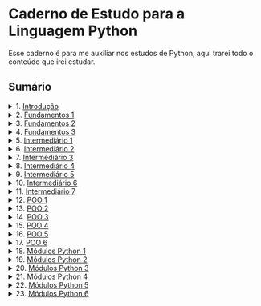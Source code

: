 # Caderno de Estudo para a Linguagem Python

Esse caderno é para me auxiliar nos estudos de Python, aqui trarei todo o conteúdo que irei estudar.

## Sumário

<details>
<summary>1. <a href="./doc/introducao.md">Introdução</a></summary>

### Resumo:
A introdução aborda a história e as principais características da linguagem Python, incluindo:
- **História:** Criada por Guido van Rossum em 1991, com foco em simplicidade e legibilidade.
- **Características principais:**
  - Sintaxe simples e intuitiva.
  - Versatilidade para diversas áreas, como desenvolvimento web, ciência de dados e inteligência artificial.
  - Linguagem interpretada, orientada a objetos e multiplataforma.
  - Grande comunidade e ecossistema rico de bibliotecas e frameworks.
- **Zen of Python.**

[Clique aqui para acessar o conteúdo completo.](./doc/introducao.md)

</details>

<details>
<summary>2. <a href="./doc/fundamentos1.md">Fundamentos 1</a></summary>

### Resumo:
O arquivo **Fundamentos 1** apresenta os conceitos básicos da linguagem Python, incluindo:
1. **Função `print()`:** Como exibir informações na tela, com exemplos de uso de `sep` e `end`.
2. **Tipos de Dados:** Tipos primitivos (`int`, `float`, `str`, `bool`) e conversões entre tipos.
3. **Operadores Aritméticos:** Operações matemáticas básicas, como soma, subtração, divisão, potência, etc.
4. **Variáveis:** Como declarar e usar variáveis em Python.
5. **Operações com Strings:** Concatenar, repetir e fatiar strings.
6. **Função `input()`:** Captura de entrada do usuário e conversão de dados.
7. **Métodos de Strings:** Métodos úteis para manipulação de strings, como `.lower()`, `.upper()`, `.replace()`, `.split()`, entre outros.
8. **Formatação de Strings:**
   - **Com `f-strings`:** Inserção de variáveis e expressões diretamente em strings.
   - **Com `.format()`:** Substituição de placeholders em strings.
   - **Com `%`:** Interpolação de strings usando especificadores de formato.

[Clique aqui para acessar o conteúdo completo.](./doc/fundamentos1.md)

</details>

<details>
<summary>3. <a href="./doc/fundamentos2.md">Fundamentos 2</a></summary>

### Resumo:
O arquivo **Fundamentos 2** aprofunda os conceitos da linguagem Python, abordando:
1. **Blocos de Código e Condicionais:** Uso de `if`, `elif` e `else` para controle de fluxo.
2. **Operadores de Comparação:** Comparações entre valores, como `>`, `<`, `==`, etc.
3. **Operadores Lógicos:** Combinação de condições com `and`, `or` e `not`.
4. **Operadores de Associação:** Verificação de pertencimento com `in` e `not in`.
5. **Interpolação de Strings:** Formatação de strings com `%`.
6. **Fatiamento de Strings:** Acesso a partes específicas de strings com `[início:fim:passo]`.
7. **Função `len`:** Contagem de caracteres em strings.
8. **Bloco `try` e `except`:** Tratamento de exceções e boas práticas.
9. **Variáveis e Constantes:** Convenções e boas práticas para reduzir a complexidade do código.
10. **Flag, `is`, `is not` e `None`:** Controle de estados e comparação de identidade de objetos.
11. **Função `id`:** Identificação única de objetos na memória.

[Clique aqui para acessar o conteúdo completo.](./doc/fundamentos2.md)

</details>

<details>
<summary>4. <a href="./doc/fundamentos3.md">Fundamentos 3</a></summary>

### Resumo:
O arquivo **Fundamentos 3** explora conceitos intermediários e avançados da linguagem Python, incluindo:
1. **Estruturas de Repetição:**
   - Uso do `while` e `break` para criar laços de repetição.
   - Boas práticas com `while`.
2. **Operadores de Atribuição com Operadores Aritméticos:**
   - Operadores como `+=`, `-=`, `*=`, etc.
   - Exemplos práticos de uso.
3. **Estruturas de Repetição com `for` e `range`:**
   - Iteração com `for` e como ele funciona internamente.
   - Uso de `enumerate` e `zip` para iterar sobre iteráveis.
4. **Introdução às Listas Mutáveis:**
   - Métodos úteis como `append`, `insert`, `pop`, `del`, `clear`, `extend`, e concatenação.
   - Cuidados com tipos mutáveis.
   - Iteração com `for in` em listas.
5. **Imprecisão de Números de Ponto Flutuante:**
   - Problemas de precisão com ponto flutuante.
   - Uso de `round` e `decimal.Decimal` para maior precisão.
6. **Métodos Úteis de Strings:**
   - Métodos como `split`, `join` e `strip`.
   - Exemplos práticos de manipulação de strings.
7. **Listas Dentro de Listas (Iteráveis Dentro de Iteráveis):**
   - Acessando elementos em listas aninhadas.
   - Iteração sobre listas de listas.
8. **Detalhes sobre o Interpretador do Python:**
   - Comandos úteis como `python mod.py`, `python -m`, `python -c`, etc.

[Clique aqui para acessar o conteúdo completo.](./doc/fundamentos3.md)

</details>

<details>
<summary>5. <a href="./doc/intermediario1.md">Intermediário 1</a></summary>

### Resumo:
O arquivo **Intermediário 1** aprofunda os conceitos de funções em Python, abordando:
1. **Introdução às Funções (`def`) em Python:**
   - Definição de funções.
   - Parâmetros e argumentos.
   - Valores padrão para parâmetros.
2. **Argumentos Nomeados e Posicionais:**
   - Diferença entre argumentos posicionais e nomeados.
   - Mistura de argumentos posicionais e nomeados.
3. **Valores Padrão para Parâmetros:**
   - Uso de valores padrão e `None` como valor padrão.
   - Refatoração de código com valores padrão.
4. **Escopo de Funções e Módulos:**
   - Diferença entre escopo global e local.
   - Uso da palavra-chave `global`.
5. **Retorno de Valores das Funções (`return`):**
   - Uso do `return` para retornar valores.
   - Retorno de múltiplos valores.
6. **Argumentos Não Nomeados com `*args`:**
   - Empacotamento e desempacotamento de argumentos.
   - Comparação com a função `sum`.
7. **Higher Order Functions e First-Class Functions:**
   - Diferença entre Higher Order Functions e First-Class Functions.
   - Exemplos práticos.
8. **Closure e Funções que Retornam Outras Funções:**
   - O que é uma closure.
   - Funções que retornam outras funções.
   - Exemplos práticos de closures.

[Clique aqui para acessar o conteúdo completo.](./doc/intermediario1.md)

</details>

<details>
<summary>6. <a href="./doc/intermediario2.md">Intermediário 2</a></summary>

### Resumo:
O arquivo **Intermediário 2** explora conceitos avançados de dicionários e conjuntos em Python, incluindo:
1. **Introdução ao Tipo de Dados `dict` - Dicionários em Python:**
   - O que são dicionários.
   - Criando e acessando valores em dicionários.
   - Iterando sobre dicionários.
2. **Manipulando Chaves e Valores em Dicionários:**
   - Adicionando, atualizando e removendo valores.
   - Verificando a existência de chaves.
3. **Métodos Úteis nos Dicionários Python (`dict`):**
   - Métodos como `setdefault`, `pop`, `popitem`, `update`, entre outros.
4. **Shallow Copy vs Deep Copy em Dados Mutáveis:**
   - Diferença entre cópia rasa e cópia profunda.
   - Exemplos práticos com `copy()` e `copy.deepcopy()`.
5. **Introdução ao Tipo `set` em Python (Conjuntos):**
   - O que são sets.
   - Criando e manipulando sets.
6. **Peculiaridades do Tipo Mutável `set`:**
   - Características como valores únicos e ausência de índices.
7. **Métodos Úteis do Tipo `set`:**
   - Métodos como `add`, `update`, `discard`, entre outros.
8. **Operadores Importantes para o Tipo `set`:**
   - Operadores como união (`|`), interseção (`&`), diferença (`-`), e diferença simétrica (`^`).
9. **Exemplos de Uso do Tipo `set`:**
   - Remoção de duplicados.
   - Aplicações práticas como jogos e validações.

[Clique aqui para acessar o conteúdo completo.](./doc/intermediario2.md)

</details>

<details>
<summary>7. <a href="./doc/intermediario3.md">Intermediário 3</a></summary>

### Resumo:
O arquivo **Intermediário 3** explora conceitos avançados de funções, comprehensions e manipulação de dados em Python, incluindo:
1. **Introdução à Função `lambda` (Função Anônima de Uma Linha):**
   - O que é uma função `lambda`.
   - Criando funções `lambda`.
   - Exemplos práticos com `lambda`.
2. **Funções Lambda Complexas:**
   - Funções `lambda` com retorno de outra função.
   - Funções `lambda` com múltiplos argumentos.
   - Funções `lambda` com `*args`.
3. **Empacotamento e Desempacotamento de Dicionários:**
   - Troca de valores com empacotamento.
   - Desempacotamento de dicionários.
4. **Uso de `*args` e `**kwargs`:**
   - O que são `*args` e `**kwargs`.
   - Exemplos práticos com `*args` e `**kwargs`.
5. **Introdução à List Comprehension:**
   - O que é List Comprehension.
   - Criando listas com List Comprehension.
   - Exemplos práticos.
6. **Mapeamento de Dados em List Comprehension:**
   - O que é mapeamento de dados.
   - Mapeamento com List Comprehension.
   - Exemplos práticos com condições.
7. **Filtro de Dados em List Comprehension (`filter`):**
   - O que é filtro de dados.
   - Filtrando dados com List Comprehension.
   - Exemplos práticos com condições.
8. **List Comprehension com Mais de Um `for`:**
   - O que é List Comprehension com múltiplos `for`.
   - Criando listas com múltiplos `for`.
   - Exemplos práticos com múltiplos `for`.
9. **Dictionary Comprehension e Set Comprehension:**
   - O que é Dictionary Comprehension.
   - O que é Set Comprehension.
   - Exemplos práticos.
10. **Função `isinstance()` - Para Saber se um Objeto é de Determinado Tipo:**
    - O que é a função `isinstance()`.
    - Usando `isinstance()` com tipos simples.
    - Usando `isinstance()` com múltiplos tipos.
    - Exemplos práticos.
11. **Valores Truthy e Falsy:**
    - O que são valores Truthy e Falsy.
    - Exemplos de valores Truthy e Falsy.
12. **Tipos Mutáveis e Imutáveis:**
    - O que são tipos mutáveis e imutáveis.
    - Exemplos de tipos mutáveis e imutáveis.
13. **Funções `dir`, `hasattr` e `getattr`:**
    - O que é a função `dir`.
    - O que é a função `hasattr`.
    - O que é a função `getattr`.
    - Exemplos práticos.
14. **Generator Expression, Iterables e Iterators:**
    - O que são iterables.
    - O que são iterators.
    - O que são generator expressions.
    - Diferença entre List Comprehension e Generator Expression.
    - Exemplos práticos.

[Clique aqui para acessar o conteúdo completo.](./doc/intermediario3.md)

</details>

<details>
<summary>8. <a href="./doc/intermediario4.md">Intermediário 4</a></summary>

### Resumo:
O arquivo **Intermediário 4** aprofunda conceitos sobre generators, tratamento de exceções e lançamento de erros em Python, incluindo:
1. **Introdução às Generator Functions em Python:**
   - O que são Generator Functions.
   - Como criar uma Generator Function.
   - Diferença entre Generator Functions e Generator Expressions.
   - Exemplos práticos.
2. **Yield from em Generator Functions:**
   - O que é `yield from`.
   - Como usar `yield from`.
   - Vantagens do `yield from`.
   - Exemplos práticos.
3. **Try e Except para Tratar Exceções:**
   - O que é o bloco `try` e `except`.
   - Tratando exceções específicas.
   - Capturando detalhes da exceção.
   - Exemplos práticos.
4. **Try, Except, Else e Finally:**
   - O que é o bloco `try`, `except`, `else` e `finally`.
   - Como usar `else` e `finally`.
   - Exemplos práticos.
5. **Built-in Exceptions:**
   - O que são Built-in Exceptions.
   - Exemplos de Built-in Exceptions.
6. **Raise - Lançando Exceções (Erros):**
   - O que é o `raise`.
   - Como usar o `raise`.
   - Tratando exceções lançadas com `raise`.
   - Exemplos práticos.

[Clique aqui para acessar o conteúdo completo.](./doc/intermediario4.md)

</details>

<details>
<summary>9. <a href="./doc/intermediario5.md">Intermediário 5</a></summary>

### Resumo:
O arquivo **Intermediário 5** explora conceitos avançados relacionados a módulos, pacotes e variáveis em Python, incluindo:
1. **Módulos - Import, From, As e *:**
   - O que são módulos.
   - Formas de importar módulos (completo, parcial, com alias e `*`).
   - Boas práticas ao importar módulos.
2. **Modularização - Entendendo os Seus Próprios Módulos e `sys.path`:**
   - O que é modularização.
   - Como o Python encontra módulos.
   - O papel do `__main__`.
   - Usando `sys.path` para personalizar caminhos.
3. **Como Importar Coisas do Seu Próprio Módulo (Ponto de Vista do `__main__`):**
   - Diferença entre o módulo principal e módulos importados.
   - Importação de módulos próprios.
   - Boas práticas ao importar de módulos próprios.
4. **Recarregando Módulos, `importlib` e Singleton:**
   - O que é recarregar módulos.
   - Usando `importlib.reload`.
   - O conceito de Singleton em módulos.
   - Boas práticas ao recarregar módulos.
5. **Introdução aos Packages (Pacotes) em Python:**
   - O que são packages.
   - Estrutura de um package.
   - Importando de packages.
   - O papel do arquivo `__init__.py`.
6. **O Ponto de Vista do `__main__` em Módulos e Pacotes:**
   - Como o `__main__` pode confundir.
   - Exemplos práticos para entender o comportamento do `__main__`.
7. **O Arquivo `__init__.py` nos Packages:**
   - O que é o `__init__.py`.
   - Usando o `__init__.py` para inicializar packages.
   - Exemplos práticos.
8. **Variáveis Livres e `nonlocal` (locals, globals):**
   - O que são variáveis livres.
   - O uso da palavra-chave `nonlocal`.
   - Funções `globals()` e `locals()`.
   - Exemplos práticos com variáveis livres e `nonlocal`.

[Clique aqui para acessar o conteúdo completo.](./doc/intermediario5.md)

</details>

<details>
<summary>10. <a href="./doc/intermediario6.md">Intermediário 6</a></summary>

### Resumo:
O arquivo **Intermediário 6** explora conceitos avançados de Python, incluindo decoradores, iteradores e funções recursivas, abordando:
1. **Variáveis Livres e `nonlocal` (locals, globals):**
   - O que são variáveis livres.
   - O que é a palavra-chave `nonlocal`.
   - Uso das funções `globals()` e `locals()`.
   - Exemplos práticos com variáveis livres e `nonlocal`.
2. **Funções Decoradoras e Decoradores:**
   - O que são funções decoradoras.
   - O que são decoradores e como usá-los com `@` (syntax sugar).
   - Exemplos práticos de criação e uso de decoradores.
3. **Decoradores com Parâmetros:**
   - O que são decoradores com parâmetros.
   - Como criar decoradores com parâmetros.
   - Vantagens dos decoradores com parâmetros.
4. **Ordem de Aplicação dos Decoradores:**
   - O que são decoradores empilhados.
   - Como funciona a ordem de aplicação.
   - Dicas para trabalhar com decoradores empilhados.
5. **Count é um Iterador Sem Fim (itertools):**
   - O que é `itertools.count`.
   - Diferença entre `count` e `range`.
   - Vantagens de usar `itertools.count`.
6. **Combinations, Permutations e Product - Itertools:**
   - O que são combinações, permutações e produto cartesiano.
   - Diferenças entre combinações, permutações e produto.
   - Exemplos práticos e vantagens de usar itertools.
7. **Groupby - Agrupando Valores (itertools):**
   - O que é `groupby`.
   - Como funciona o agrupamento com `groupby`.
   - Exemplos práticos e vantagens de usar `groupby`.
8. **Map, Partial, GeneratorType e Esgotamento de Iterators:**
   - O que é `map` e como usá-lo.
   - O que é `partial` e como criar funções parciais.
   - O que é `GeneratorType` e como verificar se um objeto é um generator.
   - Esgotamento de iteradores e como lidar com isso.
9. **Filter é um Filtro Funcional:**
   - O que é `filter` e como funciona.
   - Exemplos práticos de uso do `filter`.
   - Vantagens de usar `filter`.
10. **Reduce - Faz a Redução de um Iterável em um Valor:**
    - O que é `reduce` e como funciona.
    - Exemplos práticos de uso do `reduce`.
    - Vantagens e alternativas ao `reduce`.
11. **Funções Recursivas e Recursividade:**
    - O que são funções recursivas.
    - Elementos de uma função recursiva (caso base e caso recursivo).
    - Cuidados com funções recursivas (Stack Overflow e limite de recursão).
    - Exemplos práticos, como o cálculo de fatorial.

[Clique aqui para acessar o conteúdo completo.](./doc/intermediario6.md)

</details>

<details>
<summary>11. <a href="./doc/intermediario7.md">Intermediário 7</a></summary>

### Resumo:
O arquivo **Intermediário 7** aborda conceitos avançados de manipulação de arquivos, ambientes virtuais e boas práticas em Python, incluindo:
1. **O Que São Ambientes Virtuais em Python:**
   - O que é um ambiente virtual.
   - Por que usar ambientes virtuais.
   - Criando, ativando e desativando ambientes virtuais com `venv`.
   - Boas práticas ao usar ambientes virtuais.
2. **Pip - Instalando Pacotes e Bibliotecas:**
   - O que é o `pip`.
   - Comandos básicos para instalar, atualizar e desinstalar pacotes.
   - Congelando dependências com `pip freeze`.
   - Boas práticas ao usar o `pip`.
3. **Criando e Usando um `requirements.txt`:**
   - O que é o `requirements.txt`.
   - Criando e instalando dependências a partir do arquivo.
   - Boas práticas com o `requirements.txt`.
4. **Criando Arquivos com Python + Context Manager `with`:**
   - O que é a função `open` e modos de abertura de arquivos.
   - Usando o Context Manager `with` para manipular arquivos.
   - Métodos úteis do `TextIOWrapper` (`write`, `read`, `writelines`, etc.).
   - Operações com os módulos `os` e `json` para manipulação de arquivos e dados estruturados.
5. **Problema dos Parâmetros Mutáveis em Funções Python:**
   - O que são parâmetros mutáveis.
   - Problemas ao usar objetos mutáveis como valores padrão.
   - Como evitar o problema com `None`.
   - Exemplos práticos e boas práticas.
6. **Positional-Only Parameters (/) e Keyword-Only Arguments (*):**
   - O que são Positional-Only Parameters (`/`).
   - O que são Keyword-Only Arguments (`*`).
   - Exemplos práticos de uso.
   - Vantagens de usar `/` e `*` para maior clareza e controle.

[Clique aqui para acessar o conteúdo completo.](./doc/intermediario7.md)

</details>

<details>
<summary>12. <a href="./doc/poo1.md">POO 1</a></summary>

### Resumo:
O arquivo **POO 1** introduz os principais conceitos de Programação Orientada a Objetos (POO) em Python, incluindo:
1. **Classes como Moldes para Objetos:**
   - O que são classes e instâncias.
   - Como criar objetos a partir de classes.
   - Convenção de nomes (PascalCase para classes).
2. **Método `__init__` (Inicializador de Atributos):**
   - Como inicializar atributos de instância.
   - Diferença entre atributos de instância e de classe.
3. **Métodos em Instâncias de Classes:**
   - Definição e uso de métodos.
   - O papel do `self`.
4. **Entendendo `self` em Classes Python:**
   - Como o `self` referencia a própria instância.
   - Diferença entre chamada por instância e por classe.
5. **Escopo da Classe e de Métodos:**
   - Diferença entre atributos de classe, de instância e variáveis locais.
6. **Mantendo Estados Dentro da Classe:**
   - Como usar atributos para manter o estado do objeto.
   - Exemplo prático com métodos que alteram o estado.
7. **Atributos de Classe:**
   - O que são e como são compartilhados entre instâncias.
   - Diferença entre atributos de classe e de instância.
8. **`__dict__` e `vars` para Atributos de Instância:**
   - Como inspecionar e manipular atributos dinamicamente.
9. **Curiosidades sobre Convenções de Nomes:**
   - Diferença entre PascalCase, camelCase e snake_case.
   - Convenções recomendadas para Python.

[Clique aqui para acessar o conteúdo completo.](./doc/poo1.md)

</details>

<details>
<summary>13. <a href="./doc/poo2.md">POO 2</a></summary>

### Resumo:
O arquivo **POO 2** aprofunda os conceitos de Programação Orientada a Objetos em Python, incluindo:
1. **Métodos de Classe (@classmethod) e Factory Methods:**
   - O que são métodos de classe.
   - Como definir e usar métodos de classe.
   - Factory methods para criar instâncias de formas alternativas.
2. **@staticmethod (Métodos Estáticos):**
   - O que são métodos estáticos.
   - Diferença entre métodos estáticos e funções comuns.
   - Quando usar métodos estáticos.
3. **method vs @classmethod vs @staticmethod:**
   - Diferença entre métodos de instância, de classe e estáticos.
   - Exemplos práticos e dicas de uso.
4. **@property - Um Getter no Modo Pythônico:**
   - Como criar getters usando o decorador @property.
   - Vantagens do uso pythônico.
   - Comparação com getters tradicionais.
5. **@property + @setter - Getter e Setter no Modo Pythônico:**
   - Como criar getters e setters elegantes e seguros.
   - Boas práticas para encapsulamento.
6. **Encapsulamento (public, _protected, __private):**
   - Convenções de acesso em Python.
   - Name mangling e exemplos práticos.
7. **Relações entre Classes: Associação, Agregação e Composição:**
   - O que são associação, agregação e composição.
   - Exemplos práticos de cada relação.
   - Diferenças e dicas de modelagem.
8. **Agregação - Python Orientado a Objetos:**
   - Relação de um para muitos com ciclo de vida independente.
   - Exemplo prático de agregação.
9. **Composição - Python Orientado a Objeto:**
   - Relação forte de dependência entre objetos.
   - Diferença entre agregação e composição.
   - Exemplo prático de composição.

[Clique aqui para acessar o conteúdo completo.](./doc/poo2.md)

</details>

<details>
<summary>14. <a href="./doc/poo3.md">POO 3</a></summary>

### Resumo:
O arquivo **POO 3** aprofunda ainda mais os conceitos de Programação Orientada a Objetos em Python, incluindo:
1. **Herança Simples - Python Orientado a Objetos:**
   - O que é herança.
   - Diferença entre herança e composição.
   - Termos importantes (superclasse, subclasse, etc.).
   - Exemplo prático e dicas de uso.
2. **super() e a Sobreposição de Membros:**
   - O que é `super()` e como utilizá-lo.
   - Sobreposição (override) de métodos e atributos.
   - Ordem de Resolução de Métodos (MRO).
   - Exemplo prático e boas práticas.
3. **Herança Múltipla - Python Orientado a Objetos:**
   - O que é herança múltipla.
   - Diferença entre herança simples e múltipla.
   - Ordem de Resolução de Métodos (MRO) em herança múltipla.
   - Exemplo prático e dicas de uso.
4. **Classes Abstratas - Abstract Base Class (abc):**
   - O que são classes abstratas.
   - Uso do decorador `@abstractmethod`.
   - Regras e exemplos práticos.
   - Dicas e boas práticas.
5. **@abstractmethod para Qualquer Método Decorado (@property, setter, etc.):**
   - Como usar `@abstractmethod` com `@property`, setters, classmethods e staticmethods.
   - Exemplo prático e boas práticas.
6. **Polimorfismo, Assinatura de Métodos e Liskov Substitution Principle:**
   - O que é polimorfismo.
   - Assinatura de métodos e sobreposição (override).
   - Princípio da Substituição de Liskov (L do SOLID).
   - Exemplo prático e dicas de uso.
7. **Criando Exceptions em Python Orientado a Objetos:**
   - O que são exceções e como criar exceções personalizadas.
   - Levantando e relançando exceções.
   - Adicionando notas em exceções (Python 3.11+).
   - Exemplo prático e boas práticas.

[Clique aqui para acessar o conteúdo completo.](./doc/poo3.md)

</details>

<details>
<summary>15. <a href="./doc/poo4.md">POO 4</a></summary>

### Resumo:
O arquivo **POO 4** explora conceitos avançados de Programação Orientada a Objetos em Python, incluindo:
1. **Python Special Methods, Magic Methods ou Dunder Methods:**
   - O que são Dunder Methods (ou Magic Methods).
   - Principais Dunder Methods para representação, operadores matemáticos e comparação.
   - Exemplos práticos de uso.
2. **Python Dunder Methods `__repr__` e `__str__`:**
   - Diferença entre `__repr__` e `__str__`.
   - Como implementar e usar esses métodos.
   - Exemplos práticos e boas práticas.
3. **Dunder Methods para Operadores Matemáticos e Comparação:**
   - Personalizando operadores como `+`, `-`, `>`, `<`, etc.
   - Exemplos práticos de uso em classes personalizadas.
   - Dicas para manter o comportamento intuitivo.
4. **Métodos `__new__` e `__init__` em Classes Python:**
   - O que são os métodos `__new__` e `__init__`.
   - Diferença entre `__new__` (criação) e `__init__` (inicialização).
   - Exemplos práticos e boas práticas para uso.

[Clique aqui para acessar o conteúdo completo.](./doc/poo4.md)

</details>

<details>
<summary>16. <a href="./doc/poo5.md">POO 5</a></summary>

### Resumo:
O arquivo **POO 5** explora conceitos avançados de Programação Orientada a Objetos em Python, incluindo:
1. **Context Manager com Classes - Criando e Usando Gerenciadores de Contexto:**
   - O que é um Context Manager.
   - Implementação de `__enter__` e `__exit__`.
   - Tratamento de exceções no método `__exit__`.
   - Exemplo prático com classes personalizadas.
2. **Context Manager com `contextlib.contextmanager`:**
   - Uso do decorador `@contextmanager` para criar gerenciadores de contexto.
   - Diferença entre Context Managers com classes e com funções.
   - Tratamento de exceções e liberação de recursos.
   - Exemplo prático com funções decoradas.
3. **Funções Decoradoras e Decoradores com Classes:**
   - O que são decoradores e como usá-los com classes.
   - Adicionando métodos dinamicamente a classes com decoradores.
   - Exemplo prático de decoradores para adicionar `__repr__`.
4. **Funções Decoradoras e Decoradores com Métodos:**
   - Modificando o comportamento de métodos com decoradores.
   - Exemplo prático de decoradores para métodos específicos.
   - Dicas para criar decoradores reutilizáveis.
5. **Método Especial `__call__`:**
   - O que é o método especial `__call__`.
   - Transformando instâncias de classes em objetos "callables".
   - Exemplo prático de uso do método `__call__`.
6. **Classes Decoradoras (Decorator Classes):**
   - O que são classes decoradoras.
   - Como usar o método especial `__call__` para criar decoradores com estado.
   - Exemplo prático de classes decoradoras para modificar funções.

[Clique aqui para acessar o conteúdo completo.](./doc/poo5.md)

</details>

<details>
<summary>17. <a href="./doc/poo6.md">POO 6</a></summary>

### Resumo:
O arquivo **POO 6** explora conceitos avançados de Programação Orientada a Objetos em Python, incluindo:
1. **Teoria: Metaclasses em Python:**
   - O que são metaclasses.
   - Como funcionam as metaclasses.
   - Métodos importantes das metaclasses (`__new__` e `__call__`).
   - Exemplo prático e explicação detalhada.
   - Dicas e observações sobre o uso de metaclasses.
2. **`dir` e `help` + DocStrings:**
   - O que são `dir` e `help`.
   - O que são DocStrings e como usá-las.
   - Exemplos práticos de DocStrings em módulos, funções, classes e métodos.
   - Dicas e boas práticas para escrever DocStrings claras e objetivas.
3. **Enumerações (`enum.Enum`):**
   - O que são enumerações.
   - Características das enumerações em Python.
   - Como criar enumerações com `enum.Enum` e `enum.auto`.
   - Acessando membros e valores de enumerações.
   - Exemplo prático e boas práticas.
4. **Dataclasses - O Que São?:**
   - O que são dataclasses e por que usá-las.
   - Métodos especiais (`__init__` e `__post_init__`).
   - Configurações do decorador `@dataclass`.
   - Funções auxiliares (`asdict` e `astuple`).
   - Valores padrão, `field` e `fields`.
   - Exemplo prático e boas práticas.
5. **NamedTuple - Tuplas Imutáveis com Nomes para Valores:**
   - O que são NamedTuples.
   - Por que usar NamedTuples.
   - Características das NamedTuples.
   - Exemplo prático com `typing.NamedTuple` e `collections.namedtuple`.
   - Dicas e boas práticas.
6. **Criando Sua Própria Lista com Iterable, Iterator e Sequence:**
   - O que são Iterable, Iterator e Sequence.
   - Por que implementar protocolos.
   - Protocolo Sequence e Iterator.
   - Exemplo prático de implementação de uma lista personalizada.
   - Dicas e boas práticas para implementar protocolos.

[Clique aqui para acessar o conteúdo completo.](./doc/poo6.md)

</details>

<details>
<summary>18. <a href="./doc/modulo1.md">Módulos Python 1</a></summary>

### Resumo:
O arquivo **Módulos Python** explora conceitos relacionados a manipulação de datas, horários e internacionalização, incluindo:
1. **Criando Datas e Horas em Python com `datetime`:**
   - O que é o módulo `datetime`.
   - Criando datas e horas específicas.
   - Trabalhando com Unix Timestamp.
   - Trabalhando com Timezones usando `pytz`.
   - Exemplo prático e boas práticas.
2. **Calculando Datas com `datetime.timedelta` e `dateutil.relativedelta`:**
   - Diferença entre `timedelta` (diferença fixa) e `relativedelta` (diferença relativa).
   - Exemplos práticos de cálculos com datas.
   - Dicas e boas práticas para cálculos precisos.
3. **Formatando Datas do `datetime` com `strftime`:**
   - O que é `strftime` e como usá-lo para formatar datas.
   - Principais códigos de formatação.
   - Exemplos práticos e boas práticas.
4. **Usando `calendar` para Calendários e Datas:**
   - O que é o módulo `calendar`.
   - Funções úteis como `monthrange`, `weekday`, `monthcalendar`, entre outras.
   - Exemplos práticos de criação e manipulação de calendários.
   - Dicas e boas práticas.
5. **Usando `locale` para Internacionalização (Tradução):**
   - O que é o módulo `locale`.
   - Configurando e obtendo informações sobre o locale do sistema.
   - Exemplos práticos de internacionalização.
   - Dicas e boas práticas para trabalhar com diferentes idiomas e regiões.

[Clique aqui para acessar o conteúdo completo.](./doc/modulo1.md)

</details>

<details>
<summary>19. <a href="./doc/modulo2.md">Módulos Python 2</a></summary>

### Resumo:
O arquivo **Módulos Python 2** explora conceitos relacionados à manipulação de arquivos, diretórios e caminhos em Python, incluindo:
1. **O Módulo `os` para Interação com o Sistema:**
   - O que é o módulo `os`.
   - Principais funções para manipulação de arquivos e diretórios.
   - Exemplos práticos e boas práticas.
2. **O Módulo `os.path` para Trabalhar com Caminhos:**
   - O que é o módulo `os.path`.
   - Funções úteis para manipulação de caminhos de arquivos e diretórios.
   - Exemplos práticos e dicas de uso.
3. **Usando `os.listdir` para Navegar em Caminhos:**
   - O que é `os.listdir`.
   - Como listar o conteúdo de diretórios.
   - Exemplos práticos e boas práticas.
4. **Usando `os.walk` para Navegar em Caminhos de Forma Recursiva:**
   - O que é `os.walk`.
   - Estrutura gerada por `os.walk`.
   - Exemplos práticos de navegação recursiva.
   - Dicas e boas práticas.
5. **Usando `os.path.getsize` e `os.stat` para Dados dos Arquivos (Tamanho em Bytes):**
   - O que são `os.path.getsize` e `os.stat`.
   - Função para formatar tamanhos de arquivos.
   - Exemplos práticos e boas práticas.
6. **Usando `os` + `shutil` para Manipular Arquivos e Pastas:**
   - O que são os módulos `os` e `shutil`.
   - Funções para copiar, mover, renomear e apagar arquivos e pastas.
   - Exemplos práticos e boas práticas.

[Clique aqui para acessar o conteúdo completo.](./doc/modulo2.md)

</details>

<details>
<summary>20. <a href="./doc/modulo3.md">Módulos Python 3</a></summary>

### Resumo:
O arquivo **Módulos Python 3** explora conceitos relacionados ao uso de JSON e CSV em Python, incluindo:
1. **O Que é JSON - JavaScript Object Notation:**
   - O que é JSON e por que usá-lo.
   - Tipos de dados suportados pelo JSON.
   - Conversão de tipos entre Python e JSON.
   - Exemplo de arquivo JSON.
   - Dicas e boas práticas.
2. **Usando `json.dumps` e `json.loads` com Strings + `typing.TypedDict`:**
   - O que são `json.dumps` e `json.loads`.
   - Serialização e desserialização de dados JSON.
   - Uso de `TypedDict` para validação de dados JSON.
   - Exemplo prático e boas práticas.
3. **Usando `json.dump` e `json.load` com Arquivos:**
   - O que são `json.dump` e `json.load`.
   - Salvando e carregando dados JSON em arquivos.
   - Exemplo prático e boas práticas.
4. **CSV (Comma Separated Values - Valores Separados por Vírgulas):**
   - O que é CSV e por que usá-lo.
   - Estrutura de um arquivo CSV.
   - Regras simples para trabalhar com CSV.
   - Exemplo de arquivo CSV.
   - Dicas e boas práticas.
5. **Usando `csv.reader` e `csv.DictReader` para Ler Arquivos CSV:**
   - Diferença entre `csv.reader` e `csv.DictReader`.
   - Leitura de arquivos CSV como listas ou dicionários.
   - Exemplo prático e boas práticas.
6. **Usando `csv.writer` e `csv.DictWriter` para Escrever em Arquivos CSV:**
   - Diferença entre `csv.writer` e `csv.DictWriter`.
   - Escrita de arquivos CSV como listas ou dicionários.
   - Exemplo prático e boas práticas.

[Clique aqui para acessar o conteúdo completo.](./doc/modulo3.md)

</details>

<details>
<summary>21. <a href="./doc/modulo4.md">Módulos Python 4</a></summary>

### Resumo:
O arquivo **Módulos Python 4** explora conceitos relacionados ao uso de bibliotecas para geração de números aleatórios, manipulação de variáveis de ambiente e templates em Python, incluindo:
1. **Usando o Módulo `random` para Geradores de Números Pseudoaleatórios:**
   - O que é o módulo `random`.
   - Diferença entre números pseudoaleatórios e aleatórios.
   - Principais funções do módulo `random` para geração de números e manipulação de iteráveis.
   - Exemplos práticos e boas práticas.
2. **Usando o Módulo `secrets` para Gerar Números Aleatórios Seguros:**
   - O que é o módulo `secrets`.
   - Diferença entre `random` e `secrets`.
   - Funções seguras para geração de números aleatórios e tokens.
   - Exemplos práticos e boas práticas.
3. **Usando `string.Template` para Substituir Variáveis em Textos:**
   - O que é `string.Template`.
   - Métodos de substituição (`substitute` e `safe_substitute`).
   - Personalização de delimitadores com subclasses.
   - Exemplos práticos e boas práticas.
4. **Variáveis de Ambiente com `os.getenv`, `os.environ` e `python-dotenv` (.env):**
   - O que são variáveis de ambiente e por que usá-las.
   - Métodos para trabalhar com variáveis de ambiente (`os.getenv`, `os.environ`).
   - Uso do `python-dotenv` para gerenciar variáveis de ambiente com arquivos `.env`.
   - Exemplos práticos e boas práticas.

[Clique aqui para acessar o conteúdo completo.](./doc/modulo4.md)

</details>

<details>
<summary>22. <a href="./doc/modulo5.md">Módulos Python 5</a></summary>

### Resumo:
O arquivo **Módulos Python 5** explora conceitos relacionados ao envio de e-mails, compactação de arquivos e manipulação de argumentos de linha de comando em Python, incluindo:
1. **Enviando E-mails SMTP com Python:**
   - O que é SMTP e por que usar Python para enviar e-mails.
   - Bibliotecas utilizadas (`smtplib`, `email.mime`, `dotenv`, `os`).
   - Exemplo prático de envio de e-mails com HTML e templates.
   - Dicas e boas práticas para segurança e configuração.
2. **ZIP - Compactando / Descompactando Arquivos com `zipfile.ZipFile`:**
   - O que é o módulo `zipfile` e arquivos ZIP.
   - Principais funções para compactar, ler e extrair arquivos ZIP.
   - Exemplo prático de compactação e descompactação de arquivos.
   - Dicas e boas práticas para manipulação de arquivos ZIP.
3. **sys.argv - Executando arquivos com argumentos no sistema:**
   - O que é `sys.argv` e sua estrutura.
   - Por que usar `sys.argv` para automatização e flexibilidade.
   - Exemplo prático de captura e tratamento de argumentos de linha de comando.
   - Tratamento de erros e validação de argumentos.
   - Dicas e boas práticas para scripts interativos.
4. **argparse.ArgumentParser - Argumentos mais complexos:**
   - O que é `argparse.ArgumentParser` e suas funcionalidades.
   - Por que usar `argparse` para argumentos complexos.
   - Exemplo prático com argumentos opcionais, obrigatórios e múltiplos valores.
   - Tratamento de erros e validação de argumentos.
   - Dicas e boas práticas para scripts robustos e configuráveis.

[Clique aqui para acessar o conteúdo completo.](./doc/modulo5.md)

</details>

<details>
<summary>23. <a href="./doc/modulo6.md">Módulos Python 6</a></summary>

### Resumo:
O arquivo **Módulos Python 6** explora conceitos relacionados ao protocolo HTTP, requisições web, web scraping e automação de navegadores em Python, incluindo:
1. **Básico do Protocolo HTTP (HyperText Transfer Protocol):**
   - O que é o protocolo HTTP e como funciona.
   - Métodos HTTP (GET, POST, PUT, DELETE, etc.).
   - Códigos de status HTTP (2xx, 4xx, 5xx).
   - Dicas e boas práticas para trabalhar com HTTP.
2. **Requests para Requisições HTTP com Python:**
   - O que é a biblioteca `requests`.
   - Instalação e configuração básica.
   - Objeto Response e seus atributos principais.
   - Exemplo prático de requisições HTTP.
   - Dicas e boas práticas para requisições seguras.
3. **Web Scraping com Python usando requests e BeautifulSoup:**
   - O que é Web Scraping e quando usar.
   - Instalação e configuração do BeautifulSoup.
   - Principais métodos para parsing de HTML.
   - Exemplo prático de extração de dados de páginas web.
   - Dicas e boas práticas éticas para web scraping.
4. **Selenium - Automatizando Tarefas no Navegador:**
   - O que é o Selenium e suas aplicações.
   - Instalação e configuração de WebDrivers.
   - Localizadores (By) para encontrar elementos.
   - Métodos de busca e interação com elementos.
   - WebDriverWait e Expected Conditions para aguardar elementos.
   - Enviando teclas com a classe Keys.
   - Exemplos práticos de automação de navegador.
   - Dicas e boas práticas para automação web robusta.

[Clique aqui para acessar o conteúdo completo.](./doc/modulo6.md)

</details>
